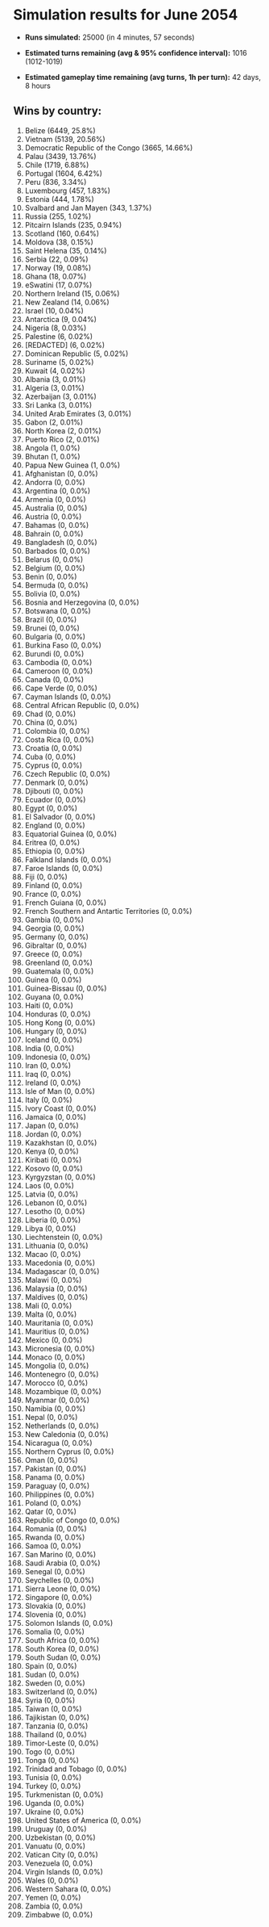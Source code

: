 # Simulation results for June 2054

* **Runs simulated:** 25000 (in 4 minutes, 57 seconds)

* **Estimated turns remaining (avg & 95% confidence interval):** 1016 (1012-1019)

* **Estimated gameplay time remaining (avg turns, 1h per turn):** 42 days, 8 hours

## Wins by country:
1. Belize (6449, 25.8%)
2. Vietnam (5139, 20.56%)
3. Democratic Republic of the Congo (3665, 14.66%)
4. Palau (3439, 13.76%)
5. Chile (1719, 6.88%)
6. Portugal (1604, 6.42%)
7. Peru (836, 3.34%)
8. Luxembourg (457, 1.83%)
9. Estonia (444, 1.78%)
10. Svalbard and Jan Mayen (343, 1.37%)
11. Russia (255, 1.02%)
12. Pitcairn Islands (235, 0.94%)
13. Scotland (160, 0.64%)
14. Moldova (38, 0.15%)
15. Saint Helena (35, 0.14%)
16. Serbia (22, 0.09%)
17. Norway (19, 0.08%)
18. Ghana (18, 0.07%)
19. eSwatini (17, 0.07%)
20. Northern Ireland (15, 0.06%)
21. New Zealand (14, 0.06%)
22. Israel (10, 0.04%)
23. Antarctica (9, 0.04%)
24. Nigeria (8, 0.03%)
25. Palestine (6, 0.02%)
26. [REDACTED] (6, 0.02%)
27. Dominican Republic (5, 0.02%)
28. Suriname (5, 0.02%)
29. Kuwait (4, 0.02%)
30. Albania (3, 0.01%)
31. Algeria (3, 0.01%)
32. Azerbaijan (3, 0.01%)
33. Sri Lanka (3, 0.01%)
34. United Arab Emirates (3, 0.01%)
35. Gabon (2, 0.01%)
36. North Korea (2, 0.01%)
37. Puerto Rico (2, 0.01%)
38. Angola (1, 0.0%)
39. Bhutan (1, 0.0%)
40. Papua New Guinea (1, 0.0%)
41. Afghanistan (0, 0.0%)
42. Andorra (0, 0.0%)
43. Argentina (0, 0.0%)
44. Armenia (0, 0.0%)
45. Australia (0, 0.0%)
46. Austria (0, 0.0%)
47. Bahamas (0, 0.0%)
48. Bahrain (0, 0.0%)
49. Bangladesh (0, 0.0%)
50. Barbados (0, 0.0%)
51. Belarus (0, 0.0%)
52. Belgium (0, 0.0%)
53. Benin (0, 0.0%)
54. Bermuda (0, 0.0%)
55. Bolivia (0, 0.0%)
56. Bosnia and Herzegovina (0, 0.0%)
57. Botswana (0, 0.0%)
58. Brazil (0, 0.0%)
59. Brunei (0, 0.0%)
60. Bulgaria (0, 0.0%)
61. Burkina Faso (0, 0.0%)
62. Burundi (0, 0.0%)
63. Cambodia (0, 0.0%)
64. Cameroon (0, 0.0%)
65. Canada (0, 0.0%)
66. Cape Verde (0, 0.0%)
67. Cayman Islands (0, 0.0%)
68. Central African Republic (0, 0.0%)
69. Chad (0, 0.0%)
70. China (0, 0.0%)
71. Colombia (0, 0.0%)
72. Costa Rica (0, 0.0%)
73. Croatia (0, 0.0%)
74. Cuba (0, 0.0%)
75. Cyprus (0, 0.0%)
76. Czech Republic (0, 0.0%)
77. Denmark (0, 0.0%)
78. Djibouti (0, 0.0%)
79. Ecuador (0, 0.0%)
80. Egypt (0, 0.0%)
81. El Salvador (0, 0.0%)
82. England (0, 0.0%)
83. Equatorial Guinea (0, 0.0%)
84. Eritrea (0, 0.0%)
85. Ethiopia (0, 0.0%)
86. Falkland Islands (0, 0.0%)
87. Faroe Islands (0, 0.0%)
88. Fiji (0, 0.0%)
89. Finland (0, 0.0%)
90. France (0, 0.0%)
91. French Guiana (0, 0.0%)
92. French Southern and Antartic Territories (0, 0.0%)
93. Gambia (0, 0.0%)
94. Georgia (0, 0.0%)
95. Germany (0, 0.0%)
96. Gibraltar (0, 0.0%)
97. Greece (0, 0.0%)
98. Greenland (0, 0.0%)
99. Guatemala (0, 0.0%)
100. Guinea (0, 0.0%)
101. Guinea-Bissau (0, 0.0%)
102. Guyana (0, 0.0%)
103. Haiti (0, 0.0%)
104. Honduras (0, 0.0%)
105. Hong Kong (0, 0.0%)
106. Hungary (0, 0.0%)
107. Iceland (0, 0.0%)
108. India (0, 0.0%)
109. Indonesia (0, 0.0%)
110. Iran (0, 0.0%)
111. Iraq (0, 0.0%)
112. Ireland (0, 0.0%)
113. Isle of Man (0, 0.0%)
114. Italy (0, 0.0%)
115. Ivory Coast (0, 0.0%)
116. Jamaica (0, 0.0%)
117. Japan (0, 0.0%)
118. Jordan (0, 0.0%)
119. Kazakhstan (0, 0.0%)
120. Kenya (0, 0.0%)
121. Kiribati (0, 0.0%)
122. Kosovo (0, 0.0%)
123. Kyrgyzstan (0, 0.0%)
124. Laos (0, 0.0%)
125. Latvia (0, 0.0%)
126. Lebanon (0, 0.0%)
127. Lesotho (0, 0.0%)
128. Liberia (0, 0.0%)
129. Libya (0, 0.0%)
130. Liechtenstein (0, 0.0%)
131. Lithuania (0, 0.0%)
132. Macao (0, 0.0%)
133. Macedonia (0, 0.0%)
134. Madagascar (0, 0.0%)
135. Malawi (0, 0.0%)
136. Malaysia (0, 0.0%)
137. Maldives (0, 0.0%)
138. Mali (0, 0.0%)
139. Malta (0, 0.0%)
140. Mauritania (0, 0.0%)
141. Mauritius (0, 0.0%)
142. Mexico (0, 0.0%)
143. Micronesia (0, 0.0%)
144. Monaco (0, 0.0%)
145. Mongolia (0, 0.0%)
146. Montenegro (0, 0.0%)
147. Morocco (0, 0.0%)
148. Mozambique (0, 0.0%)
149. Myanmar (0, 0.0%)
150. Namibia (0, 0.0%)
151. Nepal (0, 0.0%)
152. Netherlands (0, 0.0%)
153. New Caledonia (0, 0.0%)
154. Nicaragua (0, 0.0%)
155. Northern Cyprus (0, 0.0%)
156. Oman (0, 0.0%)
157. Pakistan (0, 0.0%)
158. Panama (0, 0.0%)
159. Paraguay (0, 0.0%)
160. Philippines (0, 0.0%)
161. Poland (0, 0.0%)
162. Qatar (0, 0.0%)
163. Republic of Congo (0, 0.0%)
164. Romania (0, 0.0%)
165. Rwanda (0, 0.0%)
166. Samoa (0, 0.0%)
167. San Marino (0, 0.0%)
168. Saudi Arabia (0, 0.0%)
169. Senegal (0, 0.0%)
170. Seychelles (0, 0.0%)
171. Sierra Leone (0, 0.0%)
172. Singapore (0, 0.0%)
173. Slovakia (0, 0.0%)
174. Slovenia (0, 0.0%)
175. Solomon Islands (0, 0.0%)
176. Somalia (0, 0.0%)
177. South Africa (0, 0.0%)
178. South Korea (0, 0.0%)
179. South Sudan (0, 0.0%)
180. Spain (0, 0.0%)
181. Sudan (0, 0.0%)
182. Sweden (0, 0.0%)
183. Switzerland (0, 0.0%)
184. Syria (0, 0.0%)
185. Taiwan (0, 0.0%)
186. Tajikistan (0, 0.0%)
187. Tanzania (0, 0.0%)
188. Thailand (0, 0.0%)
189. Timor-Leste (0, 0.0%)
190. Togo (0, 0.0%)
191. Tonga (0, 0.0%)
192. Trinidad and Tobago (0, 0.0%)
193. Tunisia (0, 0.0%)
194. Turkey (0, 0.0%)
195. Turkmenistan (0, 0.0%)
196. Uganda (0, 0.0%)
197. Ukraine (0, 0.0%)
198. United States of America (0, 0.0%)
199. Uruguay (0, 0.0%)
200. Uzbekistan (0, 0.0%)
201. Vanuatu (0, 0.0%)
202. Vatican City (0, 0.0%)
203. Venezuela (0, 0.0%)
204. Virgin Islands (0, 0.0%)
205. Wales (0, 0.0%)
206. Western Sahara (0, 0.0%)
207. Yemen (0, 0.0%)
208. Zambia (0, 0.0%)
209. Zimbabwe (0, 0.0%)
